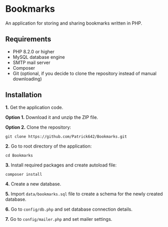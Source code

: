 # Bookmarks
An application for storing and sharing bookmarks written in PHP. 

## Requirements
  * PHP 8.2.0 or higher
  * MySQL database engine
  * SMTP mail server
  * Composer
  * Git (optional, if you decide to clone the repository instead of manual downloading)

## Installation
**1.** Get the application code.

**Option 1.** Download it and unzip the ZIP file.

**Option 2.** Clone the repository:

```
git clone https://github.com/Patrick642/Bookmarks.git
```

**2.** Go to root directory of the application:

```
cd Bookmarks
```

**3.** Install required packages and create autoload file:

```
composer install
```

**4.** Create a new database.

**5.** Import `data/bookmarks.sql` file to create a schema for the newly created database.

**6.** Go to `config/db.php` and set database connection details.

**7.** Go to `config/mailer.php` and set mailer settings.
